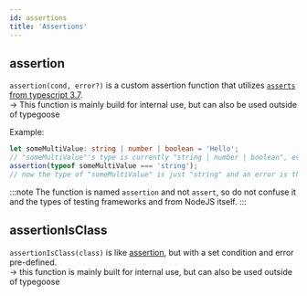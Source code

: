 ```yaml
---
id: assertions
title: 'Assertions'
---
```


## assertion

`assertion(cond, error?)` is a custom assertion function that utilizes [`asserts` from typescript 3.7](https://devblogs.microsoft.com/typescript/announcing-typescript-3-7/#assertion-functions).  
-> This function is mainly build for internal use, but can also be used outside of typegoose

Example:

```ts
let someMultiValue: string | number | boolean = 'Hello';
// "someMultiValue"'s type is currently "string | number | boolean", even with a string defined
assertion(typeof someMultiValue === 'string');
// now the type of "someMultiValue" is just "string" and an error is thrown if it is not a string
```

:::note
The function is named `assertion` and not `assert`, so do not confuse it and the types of testing frameworks and from NodeJS itself.
:::

## assertionIsClass

`assertionIsClass(class)` is like [assertion](#assertion), but with a set condition and error pre-defined.  
-> this function is mainly built for internal use, but can also be used outside of typegoose
